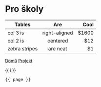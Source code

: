 # Pro školy

| Tables        |      Are      |  Cool |
| ------------- | :-----------: | ----: |
| col 3 is      | right-aligned | $1600 |
| col 2 is      |   centered    |   $12 |
| zebra stripes |   are neat    |    $1 |

[Domů](./index)
[Projekt](./projekt)

<span v-for="i in 3">{{ i }}</span>

<script setup>
import { useData } from 'vitepress'
import Table from '../docs/components/Table.vue'
const { page } = useData()
</script>

<pre>{{ page }}</pre>

<Table />
